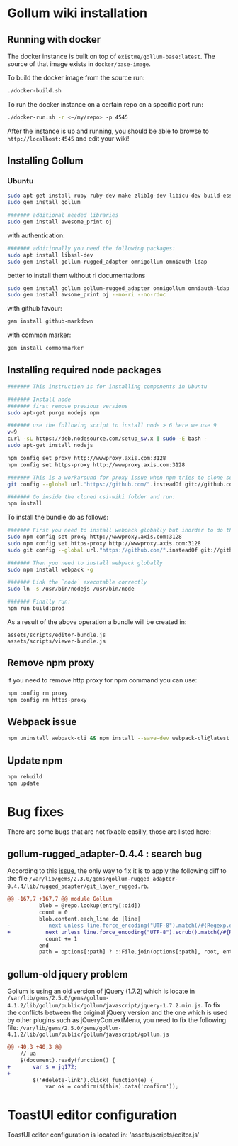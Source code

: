 # Gollum wiki installation

## Running with docker

The docker instance is built on top of `existme/gollum-base:latest`. The source of that image exists in `docker/base-image`. 

To build the docker image from the source run:
``` sh
./docker-build.sh
```

To run the docker instance on a certain repo on a specific port run:
``` bash
./docker-run.sh -r <~/my/repo> -p 4545
```

After the instance is up and running, you should be able to browse to `http://localhost:4545` and edit your wiki!

## Installing Gollum

### Ubuntu

``` bash
sudo apt-get install ruby ruby-dev make zlib1g-dev libicu-dev build-essential git cmake
sudo gem install gollum

####### additional needed libraries
sudo gem install awesome_print oj
```

with authentication:

``` bash
####### additionally you need the following packages:
sudo apt install libssl-dev
sudo gem install gollum-rugged_adapter omnigollum omniauth-ldap
```

better to install them without ri documentations

``` sh
sudo gem install gollum gollum-rugged_adapter omnigollum omniauth-ldap --no-ri --no-rdoc
sudo gem install awsome_print oj --no-ri --no-rdoc
```

with github favour:

``` sh
gem install github-markdown  
```

with common marker:
``` sh
gem install commonmarker  
```

## Installing required node packages

``` bash
####### This instruction is for installing components in Ubuntu

####### Install node
####### first remove previous versions
sudo apt-get purge nodejs npm

####### use the following script to install node > 6 here we use 9
v=9
curl -sL https://deb.nodesource.com/setup_$v.x | sudo -E bash -
sudo apt-get install nodejs

npm config set proxy http://wwwproxy.axis.com:3128
npm config set https-proxy http://wwwproxy.axis.com:3128

####### This is a workaround for proxy issue when npm tries to clone some components through github
git config --global url."https://github.com/".insteadOf git://github.com/

####### Go inside the cloned csi-wiki folder and run:
npm install
```
To install the bundle do as follows:

``` bash
####### First you need to install webpack globally but inorder to do that you need to first to the above configuration again this time with sudo
sudo npm config set proxy http://wwwproxy.axis.com:3128
sudo npm config set https-proxy http://wwwproxy.axis.com:3128
sudo git config --global url."https://github.com/".insteadOf git://github.com/

####### Then you need to install webpack globally
sudo npm install webpack -g

####### Link the `node` executable correctly
sudo ln -s /usr/bin/nodejs /usr/bin/node

####### Finally run:
npm run build:prod
```
As a result of the above operation a bundle will be created in:
```
assets/scripts/editor-bundle.js
assets/scripts/viewer-bundle.js
```
## Remove npm proxy
if you need to remove http proxy for npm command you can use:
``` sh
npm config rm proxy
npm config rm https-proxy
```
## Webpack issue
``` sh
npm uninstall webpack-cli && npm install --save-dev webpack-cli@latest
```
## Update npm
``` sh
npm rebuild
npm update
```
# Bug fixes
There are some bugs that are not fixable easilly, those are listed here:
## gollum-rugged_adapter-0.4.4 : search bug
According to this [issue](https://github.com/gollum/rugged_adapter/issues/24), the only way to fix it is to apply the following diff to the file `/var/lib/gems/2.3.0/gems/gollum-rugged_adapter-0.4.4/lib/rugged_adapter/git_layer_rugged.rb`.
``` diff
@@ -167,7 +167,7 @@ module Gollum
          blob = @repo.lookup(entry[:oid])
          count = 0
          blob.content.each_line do |line|
-            next unless line.force_encoding("UTF-8").match(/#{Regexp.escape(query)}/i)
+           next unless line.force_encoding("UTF-8").scrub().match(/#{Regexp.escape(query)}/i)
            count += 1
          end
          path = options[:path] ? ::File.join(options[:path], root, entry[:name]) : "#{root}#{entry[:name]}"
```

## gollum-old jquery problem

Gollum is using an old version of jQuery (1.7.2) which is locate in `/var/lib/gems/2.5.0/gems/gollum-4.1.2/lib/gollum/public/gollum/javascript/jquery-1.7.2.min.js`. To fix the conflicts between the original jQuery version and the one which is used by other plugins such as jQueryContextMenu, you need to fix the following file:
`/var/lib/gems/2.5.0/gems/gollum-4.1.2/lib/gollum/public/gollum/javascript/gollum.js`
``` diff
@@ -40,3 +40,3 @@ 
    // ua
    $(document).ready(function() {
+       var $ = jq172;
+       
        $('#delete-link').click( function(e) { 
            var ok = confirm($(this).data('confirm')); 
```

# ToastUI editor configuration
ToastUI editor configuration is located in: 'assets/scripts/editor.js'
